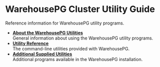 # WarehousePG Cluster Utility Guide 

Reference information for WarehousePG utility programs.

-   **[About the WarehousePG Utilities](overview.html)**  
General information about using the WarehousePG utility programs.
-   **[Utility Reference](reference.html)**  
The command-line utilities provided with WarehousePG.
-   **[Additional Supplied Utilities](additional.html)**  
Additional programs available in the WarehousePG installation.

